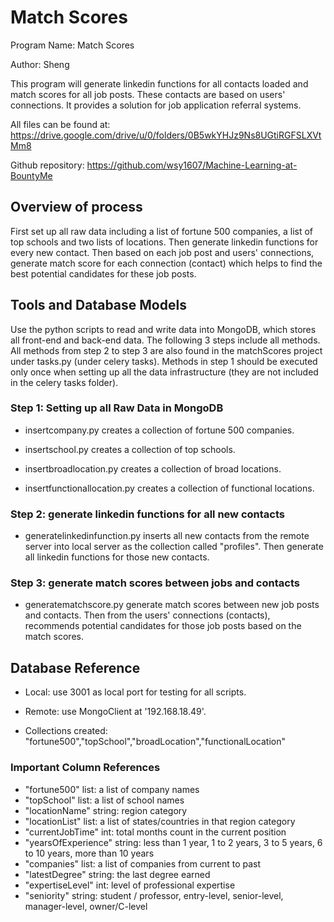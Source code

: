 # Match Scores

Program Name: Match Scores

Author: Sheng

This program will generate linkedin functions for all contacts loaded and match scores for all job posts. These contacts are based on users' connections. It provides a solution for job application referral systems.

All files can be found at: https://drive.google.com/drive/u/0/folders/0B5wkYHJz9Ns8UGtiRGFSLXVtMm8

Github repository: https://github.com/wsy1607/Machine-Learning-at-BountyMe


## Overview of process
First set up all raw data including a list of fortune 500 companies, a list of top schools and two lists of locations. Then generate linkedin functions for every new contact. Then based on each job post and users' connections, generate match score for each connection (contact) which helps to find the best potential candidates for these job posts.


## Tools and Database Models
Use the python scripts to read and write data into MongoDB, which stores all front-end and back-end data. The following 3 steps include all methods. All methods from step 2 to step 3 are also found in the matchScores project under tasks.py (under celery tasks). Methods in step 1 should be executed only once when setting up all the data infrastructure (they are not included in the celery tasks folder).


### Step 1: Setting up all Raw Data in MongoDB

* insertcompany.py creates a collection of fortune 500 companies.

* insertschool.py creates a collection of top schools.

* insertbroadlocation.py creates a collection of broad locations.

* insertfunctionallocation.py creates a collection of functional locations.


### Step 2: generate linkedin functions for all new contacts

* generatelinkedinfunction.py inserts all new contacts from the remote server into local server as the collection called "profiles". Then generate all linkedin functions for those new contacts.


### Step 3: generate match scores between jobs and contacts

* generatematchscore.py generate match scores between new job posts and contacts. Then from the users' connections (contacts), recommends potential candidates for those job posts based on the match scores.


## Database Reference

* Local: use 3001 as local port for testing for all scripts.

* Remote: use MongoClient at '192.168.18.49'.

* Collections created: "fortune500","topSchool","broadLocation","functionalLocation"


### Important Column References

* "fortune500" list: a list of company names
* "topSchool" list: a list of school names
* "locationName" string: region category
* "locationList" list: a list of states/countries in that region category
* "currentJobTime" int: total months count in the current position
* "yearsOfExperience" string: less than 1 year, 1 to 2 years, 3 to 5 years, 6 to 10 years, more than 10 years
* "companies" list: a list of companies from current to past
* "latestDegree" string: the last degree earned
* "expertiseLevel" int: level of professional expertise
* "seniority" string: student / professor, entry-level, senior-level, manager-level, owner/C-level
